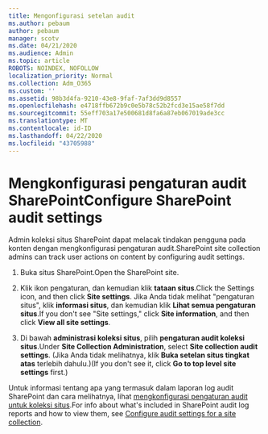 ```yaml
---
title: Mengonfigurasi setelan audit
ms.author: pebaum
author: pebaum
manager: scotv
ms.date: 04/21/2020
ms.audience: Admin
ms.topic: article
ROBOTS: NOINDEX, NOFOLLOW
localization_priority: Normal
ms.collection: Adm_O365
ms.custom: ''
ms.assetid: 98b3d4fa-9210-43e8-9faf-7af3dd9d8557
ms.openlocfilehash: e4718ffb672b9c0e5b78c52b2fcd3e15ae58f7dd
ms.sourcegitcommit: 55eff703a17e500681d8fa6a87eb067019ade3cc
ms.translationtype: MT
ms.contentlocale: id-ID
ms.lasthandoff: 04/22/2020
ms.locfileid: "43705988"
---
```

# <a name="configure-sharepoint-audit-settings"></a><span data-ttu-id="81567-102">Mengkonfigurasi pengaturan audit SharePoint</span><span class="sxs-lookup"><span data-stu-id="81567-102">Configure SharePoint audit settings</span></span>

<span data-ttu-id="81567-103">Admin koleksi situs SharePoint dapat melacak tindakan pengguna pada konten dengan mengkonfigurasi pengaturan audit.</span><span class="sxs-lookup"><span data-stu-id="81567-103">SharePoint site collection admins can track user actions on content by configuring audit settings.</span></span>
  
1. <span data-ttu-id="81567-104">Buka situs SharePoint.</span><span class="sxs-lookup"><span data-stu-id="81567-104">Open the SharePoint site.</span></span>
    
2. <span data-ttu-id="81567-105">Klik ikon pengaturan, dan kemudian klik **tataan situs**.</span><span class="sxs-lookup"><span data-stu-id="81567-105">Click the Settings icon, and then click **Site settings**.</span></span> <span data-ttu-id="81567-106">Jika Anda tidak melihat "pengaturan situs", klik **informasi situs**, dan kemudian klik **Lihat semua pengaturan situs**.</span><span class="sxs-lookup"><span data-stu-id="81567-106">If you don't see "Site settings," click **Site information**, and then click **View all site settings**.</span></span>
    
3. <span data-ttu-id="81567-107">Di bawah **administrasi koleksi situs**, pilih **pengaturan audit koleksi situs**.</span><span class="sxs-lookup"><span data-stu-id="81567-107">Under **Site Collection Administration**, select **Site collection audit settings**.</span></span> <span data-ttu-id="81567-108">(Jika Anda tidak melihatnya, klik **Buka setelan situs tingkat atas** terlebih dahulu.)</span><span class="sxs-lookup"><span data-stu-id="81567-108">(If you don't see it, click **Go to top level site settings** first.)</span></span> 
    
<span data-ttu-id="81567-109">Untuk informasi tentang apa yang termasuk dalam laporan log audit SharePoint dan cara melihatnya, lihat [mengkonfigurasi pengaturan audit untuk koleksi situs](https://go.microsoft.com/fwlink/?linkid=404050).</span><span class="sxs-lookup"><span data-stu-id="81567-109">For info about what's included in SharePoint audit log reports and how to view them, see [Configure audit settings for a site collection](https://go.microsoft.com/fwlink/?linkid=404050).</span></span>
  

